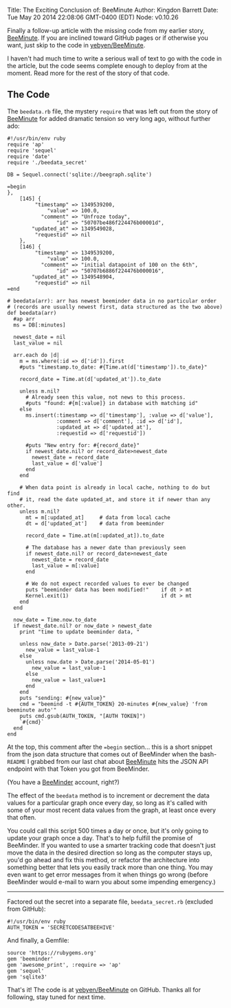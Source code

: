 Title: The Exciting Conclusion of: BeeMinute
Author: Kingdon Barrett
Date: Tue May  20 2014 22:08:06 GMT-0400 (EDT)
Node: v0.10.26

Finally a follow-up article with the missing code from my earlier story,
[BeeMinute][].  If you are inclined toward GitHub pages or if otherwise you
want, just skip to the code in [yebyen/BeeMinute][].

I haven't had much time to write a serious wall of text to go with the code in
the article, but the code seems complete enough to deploy from at the moment.
Read more for the rest of the story of that code.

## The Code

The `beedata.rb` file, the mystery `require` that was left out from the story
of [BeeMinute][] for added dramatic tension so very long ago, without further
ado:

    #!/usr/bin/env ruby
    require 'ap'
    require 'sequel'
    require 'date'
    require './beedata_secret'

    DB = Sequel.connect('sqlite://beegraph.sqlite')

    =begin
    },
        [145] {
             "timestamp" => 1349539200,
                 "value" => 100.0,
               "comment" => "Unfroze today",
                    "id" => "50707be486f224476b00001d",
            "updated_at" => 1349549028,
             "requestid" => nil
        },
        [146] {
             "timestamp" => 1349539200,
                 "value" => 100.0,
               "comment" => "initial datapoint of 100 on the 6th",
                    "id" => "50707b6886f224476b000016",
            "updated_at" => 1349548904,
             "requestid" => nil
    =end

    # beedata(arr): arr has newest beeminder data in no particular order
    # (records are usually newest first, data structured as the two above)
    def beedata(arr)
      #ap arr
      ms = DB[:minutes]

      newest_date = nil
      last_value = nil

      arr.each do |d|
        m = ms.where(:id => d['id']).first
        #puts "timestamp.to_date: #{Time.at(d['timestamp']).to_date}"

        record_date = Time.at(d['updated_at']).to_date

        unless m.nil?
          # Already seen this value, not news to this process.
          #puts "found: #{m[:value]} in database with matching id"
        else
          ms.insert(:timestamp => d['timestamp'], :value => d['value'],
                    :comment => d['comment'], :id => d['id'],
                    :updated_at => d['updated_at'],
                    :requestid => d['requestid'])

          #puts "New entry for: #{record_date}"
          if newest_date.nil? or record_date>newest_date
            newest_date = record_date
            last_value = d['value']
          end
        end

        # When data point is already in local cache, nothing to do but find
        # it, read the date updated_at, and store it if newer than any other.
        unless m.nil?
          mt = m[:updated_at]     # data from local cache
          dt = d['updated_at']    # data from beeminder

          record_date = Time.at(m[:updated_at]).to_date

          # The database has a newer date than previously seen
          if newest_date.nil? or record_date>newest_date
            newest_date = record_date
            last_value = m[:value]
          end

          # We do not expect recorded values to ever be changed
          puts "beeminder data has been modified!"    if dt > mt
          Kernel.exit(1)                              if dt > mt
        end
      end

      now_date = Time.now.to_date
      if newest_date.nil? or now_date > newest_date
        print "time to update beeminder data, "

        unless now_date > Date.parse('2013-09-21')
          new_value = last_value-1
        else
          unless now.date > Date.parse('2014-05-01')
            new_value = last_value-1
          else
            new_value = last_value+1
          end
        end
        puts "sending: #{new_value}"
        cmd = "beemind -t #{AUTH_TOKEN} 20-minutes #{new_value} 'from beeminute auto'"
        puts cmd.gsub(AUTH_TOKEN, "[AUTH TOKEN]")
        `#{cmd}`
      end
    end

At the top, this comment after the `=begin` section... this is a short snippet
from the json data structure that comes out of BeeMinder when the bash-`README`
I grabbed from our last chat about [BeeMinute][] hits the JSON API endpoint
with that Token you got from BeeMinder.

(You have a [BeeMinder][] account, right?)

The effect of the `beedata` method is to increment or decrement the data values
for a particular graph once every day, so long as it's called with some of your
most recent data values from the graph, at least once every that often.

You could call this script 500 times a day or once, but it's only going to
update your graph once a day.  That's to help fulfill the promise of BeeMinder.
If you wanted to use a smarter tracking code that doesn't just move the data in
the desired direction so long as the computer stays up, you'd go ahead and fix
this method, or refactor the architecture into something better that lets you
easily track more than one thing.  You may even want to get error messages from
it when things go wrong (before BeeMinder would e-mail to warn you about some
impending emergency.)

---

Factored out the secret into a separate file, `beedata_secret.rb` (excluded
from GitHub):

    #!/usr/bin/env ruby
    AUTH_TOKEN = 'SECRETCODESATBEEHIVE'

And finally, a Gemfile:

    source 'https://rubygems.org'
    gem 'beeminder'
    gem 'awesome_print', :require => 'ap'
    gem 'sequel'
    gem 'sqlite3'

That's it!  The code is at [yebyen/BeeMinute][] on GitHub.  Thanks all for
following, stay tuned for next time.

[BeeMinute]: /beeminute-20-minutes-code
[yebyen/BeeMinute]: //github.com/yebyen/BeeMinute
[BeeMinder]: //www.beeminder.com
